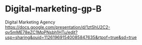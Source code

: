 # Digital-marketing-gp-B
Digital Marketing Agency 
https://docs.google.com/presentation/d/1ztShU2C2-qv5mME78eZC1MpPNsbh1HTu/edit?usp=sharing&ouid=112619691540085847635&rtpof=true&sd=true
